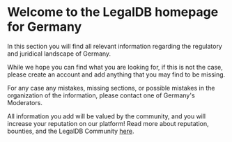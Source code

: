 <!-- TITLE: Germany -->
<!-- SUBTITLE: Welcome to the legalDB home of Germany -->

# Welcome to the LegalDB homepage for Germany

In this section you will find all relevant information regarding the regulatory and juridical landscape of Germany.

While we hope you can find what you are looking for, if this is not the case, please create an account and add anything that you may find to be missing.

For any case any mistakes, missing sections, or possible mistakes in the organization of the information, please contact one of Germany's Moderators.

All information you add will be valued by the community, and you will increase your reputation on our platform! Read more about reputation, bounties, and the LegalDB Community [here](http://legaldb.herokuapp.com/legaldb/community).
